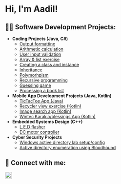 <h1>Hi, I'm Aadil!</h1>

<h2>👨‍💻 Software Development Projects:</h2>

- <b>Coding Projects (Java, C#)</b>
  - [Output formatting](https://github.com/TNR11/Output_formatting)
  - [Arithmetic calculation](https://github.com/TNR11/Arithmetic_calculations)
  - [User input validation](https://github.com/TNR11)
  - [Array & list exercise](https://github.com/TNR11/Array_and_List_Exercise)
  - [Creating a class and instance](https://github.com/TNR11/Class_and_instance_exercise)
  - [Inheritance](https://github.com/TNR11/Inheritance_example)
  - [Polymorhpism](https://github.com/TNR11/Polymorphism_example)
  - [Recursive programming](https://github.com/TNR11/Recursive_programming)
  - [Guessing game](https://github.com/TNR11/Guessing_Game)
  - [Processing a book list](https://github.com/TNR11)
- <b>Mobile App Development Projects (Java, Kotlin)</b>
  - [TicTacToe App (Java)](https://github.com/TNR11)
  - [Recycler view exercise (Kotlin)](https://github.com/TNR11)
  - [Image search app (Kotlin)](https://github.com/TNR11)
  - [Wintec Karakia/blessings App (Kotlin)](https://github.com/TNR11)
- <b>Embedded Systems Design (C++)</b>
  - [L.E.D flasher](https://github.com/TNR11)
  - [DC motor controller](https://github.com/TNR11)
- <b>Cyber Security Projects</b>
  - [Windows active directory lab setup/config](https://github.com/TNR11/Active_Directory_Lab_Setup)
  - [Active directory enumeration using Bloodhound](https://github.com/TNR11)

<h2> 🤳 Connect with me:</h2>

[<img align="left" alt="JoshMadakor | LinkedIn" width="22px" src="https://cdn.jsdelivr.net/npm/simple-icons@v3/icons/linkedin.svg" />][linkedin]

[twitter]: https://twitter.com/joshmadakor
[youtube]: https://www.youtube.com/c/joshmadakor
[instagram]: https://www.instagram.com/joshmadakor/
[linkedin]: https://www.linkedin.com/in/aadil-imran-2b55a5155/

<!--
**joshmadakor1/joshmadakor1** is a ✨ _special_ ✨ repository because its `README.md` (this file) appears on your GitHub profile.

Here are some ideas to get you started:

- 🔭 I’m currently working on ...
- 🌱 I’m currently learning ...
- 👯 I’m looking to collaborate on ...
- 🤔 I’m looking for help with ...
- 💬 Ask me about ...
- 📫 How to reach me: ...
- 😄 Pronouns: ...
- ⚡ Fun fact: ...
-->
